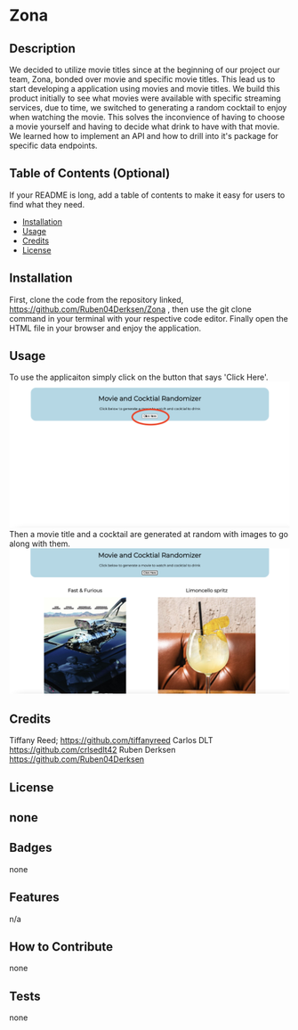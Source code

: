# Zona
## Description
We decided to utilize movie titles since at the beginning of our project our team, Zona, bonded over movie and specific movie titles.  This lead us to start developing a application using movies and movie titles.  We build this product initially to see what movies were available with specific streaming services, due to time, we switched to generating a random cocktail to enjoy when watching the movie.  This solves the inconvience of having to choose a movie yourself and having to decide what drink to have with that movie.  We learned how to implement an API and how to drill into it's package for specific data endpoints.  
## Table of Contents (Optional)
If your README is long, add a table of contents to make it easy for users to find what they need.
- [Installation](#installation)
- [Usage](#usage)
- [Credits](#credits)
- [License](#license)
## Installation
First, clone the code from the repository linked, https://github.com/Ruben04Derksen/Zona , then use the git clone command in your terminal with your respective code editor.  Finally open the HTML file in your browser and enjoy the application.  
## Usage
To use the applicaiton simply click on the button that says 'Click Here'.
![](assets/images/Screen%20Shot%202023-08-03%20at%203.11.03%20PM.png)
Then a movie title and a cocktail are generated at random with images to go along with them. 
![](assets/images/Screen%20Shot%202023-08-03%20at%203.11.19%20PM.png)
## Credits
Tiffany Reed; https://github.com/tiffanyreed
Carlos DLT https://github.com/crlsedlt42
Ruben Derksen https://github.com/Ruben04Derksen
## License
none
---
## Badges
none
## Features
n/a
## How to Contribute
none
## Tests
none